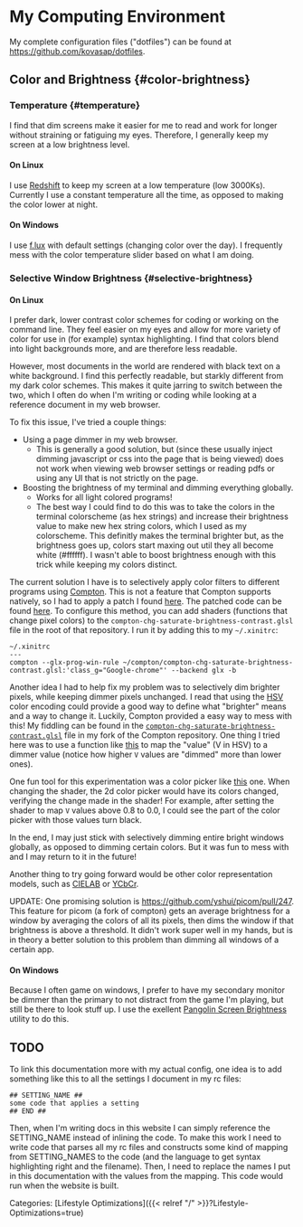 # My Computing Environment

My complete configuration files ("dotfiles") can be found at
https://github.com/kovasap/dotfiles.  

## Color and Brightness {#color-brightness}

### Temperature {#temperature}

I find that dim screens make it easier for me to read and work for longer
without straining or fatiguing my eyes.  Therefore, I generally keep my screen
at a low brightness level.  

#### On Linux

I use [Redshift](http://jonls.dk/redshift/) to
keep my screen at a low temperature (low 3000Ks).  Currently I use a constant
temperature all the time, as opposed to making the color lower at night.

#### On Windows

I use [f.lux](https://justgetflux.com/) with default settings (changing color over
the day).  I frequently mess with the color temperature slider based on what I am doing.

### Selective Window Brightness {#selective-brightness}

#### On Linux

I prefer dark, lower contrast color schemes for coding or working on the command
line.  They feel easier on my eyes and allow for more variety of color for use
in (for example) syntax highlighting.  I find that colors blend into light
backgrounds more, and are therefore less readable.  

However, most documents in the world are rendered with black text on a white
background.  I find this perfectly readable, but starkly different from my dark
color schemes.  This makes it quite jarring to switch between the two, which I
often do when I'm writing or coding while looking at a reference document in my
web browser.  

To fix this issue, I've tried a couple things:

- Using a page dimmer in my web browser.
  - This is generally a good solution, but (since these usually inject dimming
    javascript or css into the page that is being viewed) does not work when
    viewing web browser settings or reading pdfs or using any UI that is not
    strictly on the page.
- Boosting the brightness of my terminal and dimming everything globally.
  - Works for all light colored programs!
  - The best way I could find to do this was to take the colors in the terminal
    colorscheme (as hex strings) and increase their brightness value to make new
    hex string colors, which I used as my colorscheme.  This definitly makes the
    terminal brighter but, as the brightness goes up, colors start maxing out
    util they all become white (#ffffff).  I wasn't able to boost brightness
    enough with this trick while keeping my colors distinct.

The current solution I have is to selectively apply color filters to different
programs using [Compton](https://wiki.archlinux.org/index.php/Compton).  This is
not a feature that Compton supports natively, so I had to apply a patch I found
[here](https://github.com/chjj/compton/issues/266).  The patched code can be
found [here](https://github.com/kovasap/compton).  To configure this method, you
can add shaders (functions that change pixel colors) to the
`compton-chg-saturate-brightness-contrast.glsl` file in the root of that
repository.  I run it by adding this to my `~/.xinitrc`:

```
~/.xinitrc
---
compton --glx-prog-win-rule ~/compton/compton-chg-saturate-brightness-contrast.glsl:'class_g="Google-chrome"' --backend glx -b
```

Another idea I had to help fix my problem was to selectively dim brighter
pixels, while keeping dimmer pixels unchanged.  I read that using the
[HSV](https://en.wikipedia.org/wiki/HSL_and_HSV) color encoding could provide a
good way to define what "brighter" means and a way to change it.  Luckily, 
Compton provided a easy way to mess with this!  My fiddling can be found in the
[`compton-chg-saturate-brightness-contrast.glsl`](https://github.com/kovasap/compton/blob/94efb6c9a1f80e8dbf61409dfa9b476f15a06a16/compton-chg-saturate-brightness-contrast.glsl#L64)
file in my fork of the Compton repository. One thing I tried here was to use a
function like
[this](https://www.wolframalpha.com/input/?i=plot+x+*+(1+-+a+*+x)+for+a%3D0,0.1,0.2,0.3,+x%3D0.0..1.0)
to map the "value" (V in HSV) to a dimmer value (notice how higher `V` values
are "dimmed" more than lower ones).  

One fun tool for this experimentation was a color picker like
[this](https://alloyui.com/examples/color-picker/hsv.html) one.  When changing
the shader, the 2d color picker would have its colors changed, verifying the
change made in the shader!  For example, after setting the shader to map `V`
values above 0.8 to 0.0, I could see the part of the color picker with those
values turn black.

In the end, I may just stick with selectively dimming entire bright windows
globally, as opposed to dimming certain colors.  But it was fun to mess with and
I may return to it in the future!

Another thing to try going forward would be other color representation models,
such as [CIELAB](https://en.wikipedia.org/wiki/CIELAB_color_space) or
[YCbCr](https://en.wikipedia.org/wiki/YCbCr).

UPDATE: One promising solution is https://github.com/yshui/picom/pull/247. This
feature for picom (a fork of compton) gets an average brightness for a window
by averaging the colors of all its pixels, then dims the window if that
brightness is above a threshold. It didn't work super well in my hands, but is
in theory a better solution to this problem than dimming all windows of a
certain app.

#### On Windows

Because I often game on windows, I prefer to have my secondary monitor be dimmer
than the primary to not distract from the game I'm playing, but still be there to
look stuff up.  I use the exellent [Pangolin Screen Brightness](https://www.pangobright.com/)
utility to do this.


## TODO

To link this documentation more with my actual config, one idea is to add
something like this to all the settings I document in my rc files:

```
## SETTING_NAME ##
some code that applies a setting
## END ##
```

Then, when I'm writing docs in this website I can simply reference the
SETTING_NAME instead of inlining the code.  To make this work I need to write
code that parses all my rc files and constructs some kind of mapping from
SETTING_NAMES to the code (and the language to get syntax highlighting right and
the filename).  Then, I need to replace the names I put in this documentation
with the values from the mapping.  This code would run when the website is
built.  












Categories: [Lifestyle Optimizations]({{< relref "/" >}}?Lifestyle-Optimizations=true)